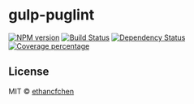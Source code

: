 # gulp-puglint

[![NPM version][npm-image]][npm-url]
[![Build Status][travis-image]][travis-url]
[![Dependency Status][daviddm-image]][daviddm-url]
[![Coverage percentage][coveralls-image]][coveralls-url]

## License

MIT © [ethancfchen](https://github.com/ethancfchen)

[npm-image]: https://badge.fury.io/js/gulp-puglint.svg
[npm-url]: https://npmjs.org/package/gulp-puglint
[travis-image]: https://travis-ci.org/ethancfchen/gulp-puglint.svg?branch=master
[travis-url]: https://travis-ci.org/ethancfchen/gulp-puglint
[daviddm-image]: https://david-dm.org/ethancfchen/gulp-puglint.svg?theme=shields.io
[daviddm-url]: https://david-dm.org/ethancfchen/gulp-puglint
[coveralls-image]: https://coveralls.io/repos/ethancfchen/gulp-puglint/badge.svg
[coveralls-url]: https://coveralls.io/r/ethancfchen/gulp-puglint
